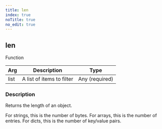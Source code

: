 ```yaml
---
title: len
index: true
noTitle: true
no_edit: true
---
```




<div class="vql_item"></div>


## len
<span class='vql_type pull-right page-header'>Function</span>



<div class="vqlargs"></div>

Arg | Description | Type
----|-------------|-----
list|A list of items to filter|Any (required)

### Description

Returns the length of an object.

For strings, this is the number of bytes.
For arrays, this is the number of entries.
For dicts, this is the number of key/value pairs.


